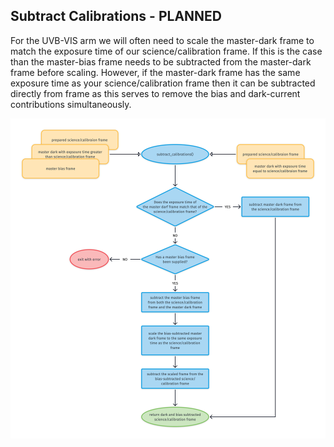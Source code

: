 ## Subtract Calibrations - PLANNED


For the UVB-VIS arm we will often need to scale the master-dark frame to match the exposure time of our science/calibration frame. If this is the case than the master-bias frame needs to be subtracted from the master-dark frame before scaling. However, if the master-dark frame has the same exposure time as your science/calibration frame then it can be subtracted directly from frame as this serves to remove the bias and dark-current contributions simultaneously. 

![](subtract_calibrations.png)

